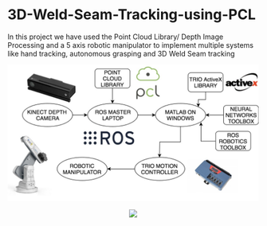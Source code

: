 # 3D-Weld-Seam-Tracking-using-PCL
In this project we have used the Point Cloud Library/ Depth Image Processing and a 5 axis robotic manipulator to implement multiple systems like hand tracking, autonomous grasping and 3D Weld Seam tracking

<p align="center">
  <img src="hardware.jpg" width="1000"/>
  
</p>

<p align="center">
  <img src="Screen Shot 2018-12-31 at 10.35.11 AM.jpg" width="1000"/>
  
</p>

